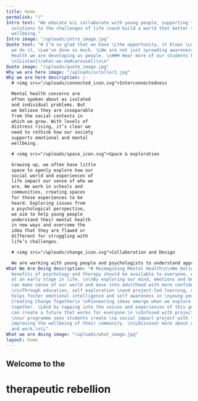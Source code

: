 ```yaml
---
title: Home
permalink: "/"
Intro text: "We educate &\L collaborate with young people, supporting them \nto develop
  solutions to the challenges of life \nand build a world that better supports their
  wellbeing."
Intro image: "/uploads/intro_image.jpg"
Quote text: "# I’m so glad that we have \Lthe opportunity, it blows \Lmy mind how
  we do it, \Lwe’ve done so much. \LWe are not just spreading awareness about \LMental
  Health we are developing as people. \n### Hear more of our students have to say.
  \n[Listen](/what-we-do#carousel)\n\n"
Quote image: "/uploads/quote_image.jpg"
Why we are here image: "/uploads/scroller1.jpg"
Why we are here description: |-
  # <img src="/uploads/connected_icon.svg">Interconnectedness

  Mental health concerns are
  often spoken about as isolated
  and individual problems. But
  we believe they are inseparable
  from the social contexts in
  which we grow. With levels of
  distress rising, it’s clear we
  need to rethink how our society
  supports emotional and mental
  wellbeing.

  # <img src="/uploads/space_icon.svg">Space & exploration

  Growing up, we often have little
  space to openly explore how our
  social world and experiences of
  life impact our sense of who we
  are. We work in schools and
  communities, creating spaces
  for those experiences to be
  heard. Exploring issues from
  a psychological perspective,
  we aim to help young people
  understand their mental health
  in new ways and overcome the
  idea that they are flawed or
  different for struggling with
  life’s challenges.

  # <img src="/uploads/change_icon.svg">Collaboration and Design

  We are working with young people and psychologists to understand approaches to mental health that aren’t working for young people and to design, together, new methods that do. Through talks, self exploration and collaborative, project-led learning, we work to create a world where our emotional wellbeing is prioritised and supported. One that enables us to feel valued and fulfilled in our everyday lives.
What We Are Doing description: "# Reimagining Mental Health\n\nWe believe that the
  benefits of psychology and therapy should be available to everyone, especially \nthose
  at an early stage in life. \n\nBy exploring our mind, emotions and behaviour, we
  can make sense of our world and move into adulthood with more confidence and purpose.
  \n\nThrough education, self exploration \nand project-led learning, our programme
  helps foster emotional intelligence and self awareness in \nyoung people. \n\n#
  Creating Change Together\n \nPioneering ideas emerge when we explore our problems
  together. \LAnd by tapping into the voices and experiences of this generation, we
  can create a future that works for everyone.\n \nInfused with project-led learning,
  \nour programme sees students create \na social impact project with the aim \nof
  improving the wellbeing of their community. \n\LDiscover more about our programme
  and work.\n\L"
What we are doing image: "/uploads/what_image.jpg"
layout: home
---
```


## Welcome to the
# therapeutic rebellion
